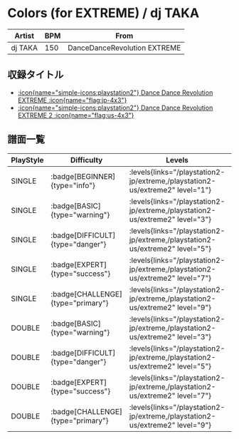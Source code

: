 # Colors (for EXTREME) / dj TAKA

|Artist|BPM|From|
|------|---|----|
|dj TAKA|150|DanceDanceRevolution EXTREME|

## 収録タイトル

- [:icon{name="simple-icons:playstation2"} Dance Dance Revolution EXTREME :icon{name="flag:jp-4x3"}](/playstation2-jp/extreme)
- [:icon{name="simple-icons:playstation2"} Dance Dance Revolution EXTREME 2 :icon{name="flag:us-4x3"}](/playstation2-us/extreme2)

## 譜面一覧

|PlayStyle|Difficulty|Levels|Notes|Movie|
|---------|----------|------|-----|-----|
|SINGLE| :badge[BEGINNER]{type="info"}| :levels{links="/playstation2-jp/extreme,/playstation2-us/extreme2" level="1"}|118/0||
|SINGLE| :badge[BASIC]{type="warning"}| :levels{links="/playstation2-jp/extreme,/playstation2-us/extreme2" level="3"}|181/12||
|SINGLE| :badge[DIFFICULT]{type="danger"}| :levels{links="/playstation2-jp/extreme,/playstation2-us/extreme2" level="5"}|268/9||
|SINGLE| :badge[EXPERT]{type="success"}| :levels{links="/playstation2-jp/extreme,/playstation2-us/extreme2" level="7"}|310/9||
|SINGLE| :badge[CHALLENGE]{type="primary"}| :levels{links="/playstation2-jp/extreme,/playstation2-us/extreme2" level="9"}|430/7||
|DOUBLE| :badge[BASIC]{type="warning"}| :levels{links="/playstation2-jp/extreme,/playstation2-us/extreme2" level="3"}|172/6||
|DOUBLE| :badge[DIFFICULT]{type="danger"}| :levels{links="/playstation2-jp/extreme,/playstation2-us/extreme2" level="5"}|265/5||
|DOUBLE| :badge[EXPERT]{type="success"}| :levels{links="/playstation2-jp/extreme,/playstation2-us/extreme2" level="7"}|322/9||
|DOUBLE| :badge[CHALLENGE]{type="primary"}| :levels{links="/playstation2-jp/extreme,/playstation2-us/extreme2" level="9"}|400/7||

